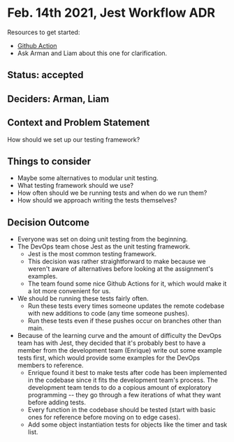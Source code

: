 # Feb. 14th 2021, Jest Workflow ADR

Resources to get started:

- [Github Action](https://github.com/DonaldWolfson/cse110-w21-group29/blob/main/.github/workflows/jest.yml)
- Ask Arman and Liam about this one for clarification.

## Status: accepted

## Deciders: Arman, Liam

## Context and Problem Statement

How should we set up our testing framework?

## Things to consider

- Maybe some alternatives to modular unit testing.
- What testing framework should we use?
- How often should we be running tests and when do we run them?
- How should we approach writing the tests themselves?

## Decision Outcome

- Everyone was set on doing unit testing from the beginning.
- The DevOps team chose Jest as the unit testing framework.
  - Jest is the most common testing framework.
  - This decision was rather straightforward to make because we weren't aware of alternatives before looking at the assignment's examples.
  - The team found some nice Github Actions for it, which would make it a lot more convenient for us.
- We should be running these tests fairly often.
  - Run these tests every times someone updates the remote codebase with new additions to code (any time someone pushes).
  - Run these tests even if these pushes occur on branches other than main.
- Because of the learning curve and the amount of difficulty the DevOps team has with Jest, they decided that it's probably best to have a member from the development team (Enrique) write out some example tests first, which would provide some examples for the DevOps members to reference.
  - Enrique found it best to make tests after code has been implemented in the codebase since it fits the development team's process. The development team tends to do a copious amount of exploratory programming -- they go through a few iterations of what they want before adding tests.
  - Every function in the codebase should be tested (start with basic ones for reference before moving on to edge cases).
  - Add some object instantiation tests for objects like the timer and task list.
